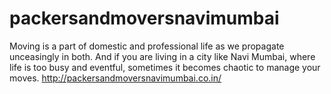 # packersandmoversnavimumbai
Moving is a part of domestic and professional life as we propagate unceasingly in both. And if you are living in a city like Navi Mumbai, where life is too busy and eventful, sometimes it becomes chaotic to manage your moves.
http://packersandmoversnavimumbai.co.in/
